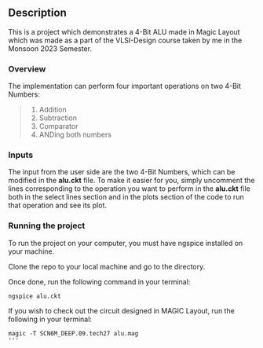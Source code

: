 ## Description <br>

This is a project which demonstrates a 4-Bit ALU made in Magic Layout which was made as a part of the VLSI-Design course taken by me in the Monsoon 2023 Semester. 

### Overview

The implementation can perform four important operations on two 4-Bit Numbers:

>1. Addition
>2. Subtraction
>3. Comparator
>4. ANDing both numbers

### Inputs
The input from the user side are the two 4-Bit Numbers, which can be modified in the **alu.ckt** file. To make it easier for you, simply uncomment the lines corresponding to the operation you want to perform in the **alu.ckt** file both in the select lines section and in the plots section of the code to run that operation and see its plot. <br>

### Running the project
To run the project on your computer, you must have ngspice installed on your machine.<br>

Clone the repo to your local machine and go to the directory.<br>

Once done, run the following command in your terminal:
```
ngspice alu.ckt
```
If you wish to check out the circuit designed in MAGIC Layout, run the following in your terminal:
```
magic -T SCN6M_DEEP.09.tech27 alu.mag
'''
